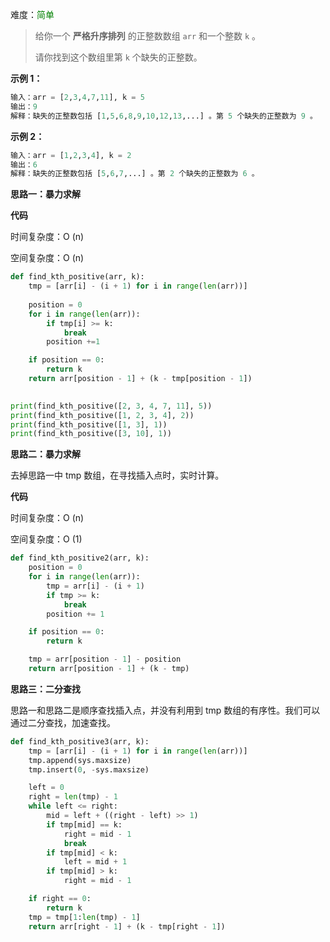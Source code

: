 难度：<font color=green>简单</font>

> 给你一个 **严格升序排列** 的正整数数组 `arr` 和一个整数 `k` 。
>
> 请你找到这个数组里第 `k` 个缺失的正整数。

**示例 1：**

```python
输入：arr = [2,3,4,7,11], k = 5
输出：9
解释：缺失的正整数包括 [1,5,6,8,9,10,12,13,...] 。第 5 个缺失的正整数为 9 。
```



**示例 2：**

```python
输入：arr = [1,2,3,4], k = 2
输出：6
解释：缺失的正整数包括 [5,6,7,...] 。第 2 个缺失的正整数为 6 。
```

**思路一：暴力求解**



**代码**

时间复杂度：O (n)

空间复杂度：O (n)

```python
def find_kth_positive(arr, k):
    tmp = [arr[i] - (i + 1) for i in range(len(arr))]
    
    position = 0
    for i in range(len(arr)):
        if tmp[i] >= k:
            break
        position +=1

    if position == 0:
        return k
    return arr[position - 1] + (k - tmp[position - 1])

  
print(find_kth_positive([2, 3, 4, 7, 11], 5))
print(find_kth_positive([1, 2, 3, 4], 2))
print(find_kth_positive([1, 3], 1))
print(find_kth_positive([3, 10], 1))
```



**思路二：暴力求解**

去掉思路一中 tmp 数组，在寻找插入点时，实时计算。

**代码**

时间复杂度：O (n)

空间复杂度：O (1)

```python
def find_kth_positive2(arr, k):
    position = 0
    for i in range(len(arr)):
        tmp = arr[i] - (i + 1)
        if tmp >= k:
            break
        position += 1

    if position == 0:
        return k

    tmp = arr[position - 1] - position
    return arr[position - 1] + (k - tmp)
```



**思路三：二分查找**

思路一和思路二是顺序查找插入点，并没有利用到 tmp 数组的有序性。我们可以通过二分查找，加速查找。

```python
def find_kth_positive3(arr, k):
    tmp = [arr[i] - (i + 1) for i in range(len(arr))]
    tmp.append(sys.maxsize)
    tmp.insert(0, -sys.maxsize)

    left = 0
    right = len(tmp) - 1
    while left <= right:
        mid = left + ((right - left) >> 1)
        if tmp[mid] == k:
            right = mid - 1
            break
        if tmp[mid] < k:
            left = mid + 1
        if tmp[mid] > k:
            right = mid - 1

    if right == 0:
        return k
    tmp = tmp[1:len(tmp) - 1]
    return arr[right - 1] + (k - tmp[right - 1])
```
